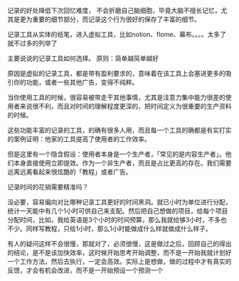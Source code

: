 记录的好处降低下次回忆难度， 不会折磨自己脑细胞，毕竟大脑不擅长记忆，尤其是更为重要的细节部分，而记录这个行为很好的保存了丰富的细节。

记录工具从实体的纸笔，进入虚拟工具，比如notion、flome、幕布。。。。太多了就不过多的列举了

主要说说的记录工具如何选择。
原则：简单越简单越好

原因是虚拟的记录工具，都是带有盈利要求的，意味着在该工具上会塞进更多的吸引你的功能，或者一些其他广告，变得不纯粹。

当你使用工具的时候，很容易被带走干其他事情，尤其是注意力集中能力很差的使用者来说很不利，而且对时间的理解程度更深的，把时间定义为很重要的生产资料的时候。

这些功能丰富的记录的工具，的确有很多人用，而且每一个工具的确都是有实打实的案例证明：他家的工具提高了使用者的工作效率。

但是这里有一个隐含假设：使用者本身是一个生产者，「常见的是内容生产者」。他们本身直接使用立即提效。作为一个非生产者，而且是占比更高的存在。我们需要远离远离看起来很炫酷的「教程」或者广告。

记录时间的花销需要精准吗？

没必要，容易偏向对比哪种记录工具更好的时间黑洞。就已小时为单位进行分配，统计一天能中有几个1小时可供自己来支配。然后把自己想做的项目，给每个项目分配时间，比如，我给英语是3个小时的时间预算，那么我就给够3小时，不多也不少。同样写教程，只给1小时，那么1小时能做成什么样就做成什么样子。

有人的疑问这样不会很慢，那就对了，必须很慢，这是做过之后，回顾自己的得出的结论，是不是该加快效率，这时候开始思考开始调整，而不是一开始我就计划好一个工作方法，然后去执行，一定会高效。实际上是想做，做的过程中才有真实的反馈，才会有机会改进，而不是一开始预设一个预测一个